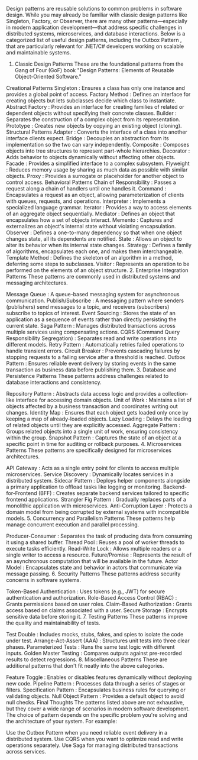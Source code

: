 Design patterns are reusable solutions to common problems in software design. While you may already be familiar with classic design patterns like Singleton, Factory, or Observer, there are many other patterns—especially in modern application development—that address specific challenges in distributed systems, microservices, and database interactions. Below is a categorized list of useful design patterns, including the Outbox Pattern , that are particularly relevant for .NET/C# developers working on scalable and maintainable systems.

1. Classic Design Patterns
These are the foundational patterns from the Gang of Four (GoF) book "Design Patterns: Elements of Reusable Object-Oriented Software."

Creational Patterns
Singleton : Ensures a class has only one instance and provides a global point of access.
Factory Method : Defines an interface for creating objects but lets subclasses decide which class to instantiate.
Abstract Factory : Provides an interface for creating families of related or dependent objects without specifying their concrete classes.
Builder : Separates the construction of a complex object from its representation.
Prototype : Creates new objects by copying an existing object (cloning).
Structural Patterns
Adapter : Converts the interface of a class into another interface clients expect.
Bridge : Decouples an abstraction from its implementation so the two can vary independently.
Composite : Composes objects into tree structures to represent part-whole hierarchies.
Decorator : Adds behavior to objects dynamically without affecting other objects.
Facade : Provides a simplified interface to a complex subsystem.
Flyweight : Reduces memory usage by sharing as much data as possible with similar objects.
Proxy : Provides a surrogate or placeholder for another object to control access.
Behavioral Patterns
Chain of Responsibility : Passes a request along a chain of handlers until one handles it.
Command : Encapsulates a request as an object, allowing parameterization of clients with queues, requests, and operations.
Interpreter : Implements a specialized language grammar.
Iterator : Provides a way to access elements of an aggregate object sequentially.
Mediator : Defines an object that encapsulates how a set of objects interact.
Memento : Captures and externalizes an object's internal state without violating encapsulation.
Observer : Defines a one-to-many dependency so that when one object changes state, all its dependents are notified.
State : Allows an object to alter its behavior when its internal state changes.
Strategy : Defines a family of algorithms, encapsulates each one, and makes them interchangeable.
Template Method : Defines the skeleton of an algorithm in a method, deferring some steps to subclasses.
Visitor : Represents an operation to be performed on the elements of an object structure.
2. Enterprise Integration Patterns
These patterns are commonly used in distributed systems and messaging architectures.

Message Queue : A queue-based messaging system for asynchronous communication.
Publish/Subscribe : A messaging pattern where senders (publishers) send messages to a topic, and receivers (subscribers) subscribe to topics of interest.
Event Sourcing : Stores the state of an application as a sequence of events rather than directly persisting the current state.
Saga Pattern : Manages distributed transactions across multiple services using compensating actions.
CQRS (Command Query Responsibility Segregation) : Separates read and write operations into different models.
Retry Pattern : Automatically retries failed operations to handle transient errors.
Circuit Breaker : Prevents cascading failures by stopping requests to a failing service after a threshold is reached.
Outbox Pattern : Ensures reliable event delivery by storing events in the same transaction as business data before publishing them.
3. Database and Persistence Patterns
These patterns address challenges related to database interactions and consistency.

Repository Pattern : Abstracts data access logic and provides a collection-like interface for accessing domain objects.
Unit of Work : Maintains a list of objects affected by a business transaction and coordinates writing out changes.
Identity Map : Ensures that each object gets loaded only once by keeping a map of already-loaded objects.
Lazy Loading : Delays the loading of related objects until they are explicitly accessed.
Aggregate Pattern : Groups related objects into a single unit of work, ensuring consistency within the group.
Snapshot Pattern : Captures the state of an object at a specific point in time for auditing or rollback purposes.
4. Microservices Patterns
These patterns are specifically designed for microservices architectures.

API Gateway : Acts as a single entry point for clients to access multiple microservices.
Service Discovery : Dynamically locates services in a distributed system.
Sidecar Pattern : Deploys helper components alongside a primary application to offload tasks like logging or monitoring.
Backend-for-Frontend (BFF) : Creates separate backend services tailored to specific frontend applications.
Strangler Fig Pattern : Gradually replaces parts of a monolithic application with microservices.
Anti-Corruption Layer : Protects a domain model from being corrupted by external systems with incompatible models.
5. Concurrency and Parallelism Patterns
These patterns help manage concurrent execution and parallel processing.

Producer-Consumer : Separates the task of producing data from consuming it using a shared buffer.
Thread Pool : Reuses a pool of worker threads to execute tasks efficiently.
Read-Write Lock : Allows multiple readers or a single writer to access a resource.
Future/Promise : Represents the result of an asynchronous computation that will be available in the future.
Actor Model : Encapsulates state and behavior in actors that communicate via message passing.
6. Security Patterns
These patterns address security concerns in software systems.

Token-Based Authentication : Uses tokens (e.g., JWT) for secure authentication and authorization.
Role-Based Access Control (RBAC) : Grants permissions based on user roles.
Claim-Based Authorization : Grants access based on claims associated with a user.
Secure Storage : Encrypts sensitive data before storing it.
7. Testing Patterns
These patterns improve the quality and maintainability of tests.

Test Double : Includes mocks, stubs, fakes, and spies to isolate the code under test.
Arrange-Act-Assert (AAA) : Structures unit tests into three clear phases.
Parameterized Tests : Runs the same test logic with different inputs.
Golden Master Testing : Compares outputs against pre-recorded results to detect regressions.
8. Miscellaneous Patterns
These are additional patterns that don't fit neatly into the above categories.

Feature Toggle : Enables or disables features dynamically without deploying new code.
Pipeline Pattern : Processes data through a series of stages or filters.
Specification Pattern : Encapsulates business rules for querying or validating objects.
Null Object Pattern : Provides a default object to avoid null checks.
Final Thoughts
The patterns listed above are not exhaustive, but they cover a wide range of scenarios in modern software development. The choice of pattern depends on the specific problem you're solving and the architecture of your system. For example:

Use the Outbox Pattern when you need reliable event delivery in a distributed system.
Use CQRS when you want to optimize read and write operations separately.
Use Saga for managing distributed transactions across services.